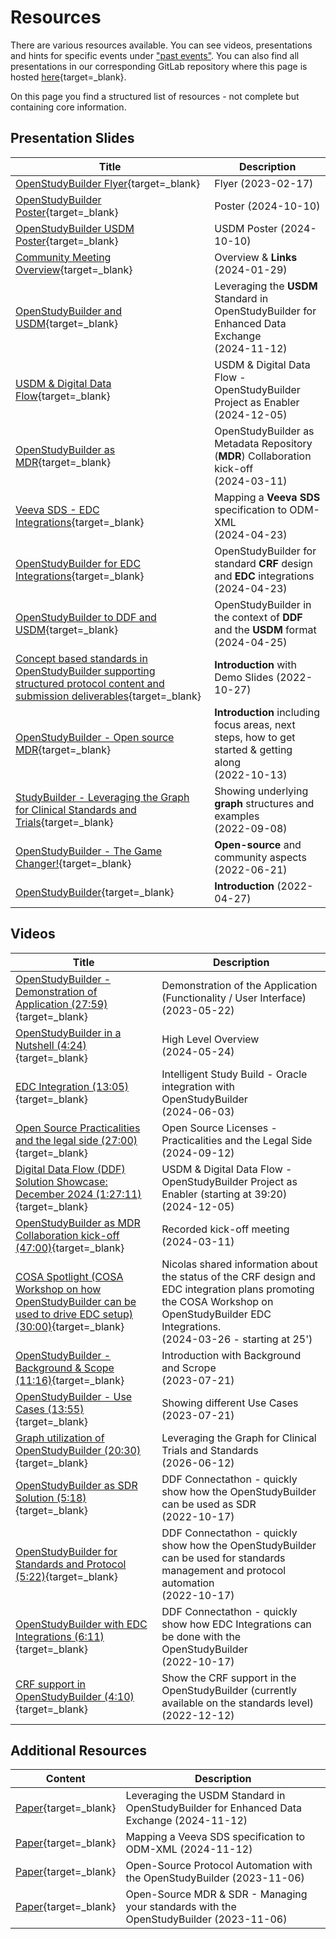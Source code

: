# Resources

There are various resources available. You can see videos, presentations and hints for specific events under ["past events"](./info_events_past.md). You can also find all presentations in our corresponding GitLab repository where this page is hosted [here](https://gitlab.com/Novo-Nordisk/nn-public/openstudybuilder/project-description/-/tree/main/docs/presentations){target=_blank}. 

On this page you find a structured list of resources - not complete but containing core information. 

## Presentation Slides

Title | Description
-- | --
[OpenStudyBuilder Flyer](./presentations/2023-02-17-Flyer.pdf){target=_blank} | Flyer (2023-02-17)
[OpenStudyBuilder Poster](./presentations/2024-10-10-OSB-Poster-SDE-Copenhagen.pdf){target=_blank} | Poster (2024-10-10)
[OpenStudyBuilder USDM Poster](./presentations/2024-10-10-OSB-USDM-Poster.pdf){target=_blank} | USDM Poster (2024-10-10)
[Community Meeting Overview](./presentations/2024-01-29-CommunityMeeting.pdf){target=_blank} | Overview & **Links** (2024-01-29)
[OpenStudyBuilder and USDM](./presentations/2024-03-11-OSB-as-MDR-Collaboration.pdf){target=_blank} | Leveraging the **USDM** Standard in OpenStudyBuilder for Enhanced Data Exchange<br/>(2024-11-12)
[USDM & Digital Data Flow](./presentations/2024-03-11-OSB-as-MDR-Collaboration.pdf){target=_blank} | USDM & Digital Data Flow - OpenStudyBuilder Project as Enabler<br/>(2024-12-05)
[OpenStudyBuilder as MDR](./presentations/2024-03-11-OSB-as-MDR-Collaboration.pdf){target=_blank} | OpenStudyBuilder as Metadata Repository (**MDR**) Collaboration  kick-off <br/>(2024-03-11)
[Veeva SDS - EDC Integrations](./presentations/2024-11-12-PHUSEConnect-VeevaSDS-PRE_SI04.pdf){target=_blank} | Mapping a **Veeva SDS** specification to ODM-XML<br/>(2024-04-23)
[OpenStudyBuilder for EDC Integrations](./presentations/2024-04-23-Workshop_OSB_EDC_Integration.pdf){target=_blank} | OpenStudyBuilder for standard **CRF** design and **EDC** integrations <br/>(2024-04-23)
[OpenStudyBuilder to DDF and USDM](./presentations/2024-04-25-OpenStudyBuilder%20to%20DDF%20and%20USDM.pdf){target=_blank} | OpenStudyBuilder in the context of **DDF** and the **USDM** format<br/>(2024-04-25)
[Concept based standards in OpenStudyBuilder supporting structured protocol content and submission deliverables](./presentations/2022-10-27-OpenStudyBuilderWithDemo-CDISC-US-Interchange.pdf){target=_blank} | **Introduction** with Demo Slides (2022-10-27)
[OpenStudyBuilder - Open source MDR](./presentations/2022-10-13-OpenStudyBuilder-PHUSE-SDE-Copenhagen.pdf){target=_blank} | **Introduction** including focus areas, next steps, how to get started & getting along <br/>(2022-10-13)
[StudyBuilder - Leveraging the Graph for Clinical Standards and Trials](./presentations/2022-09-08-GraphSummitCopenhagen_StudyBuilder.pdf){target=_blank} | Showing underlying **graph** structures and examples <br/>(2022-09-08) 
[OpenStudyBuilder - The Game Changer!](./presentations/2022-06-21-PHUSE%20SDE%20Basel.pdf){target=_blank} | **Open-source** and community aspects <br/>(2022-06-21)
[OpenStudyBuilder](./presentations/2022-04-27-CDISC-EU-Interchange-StudyBuilder.pdf){target=_blank} | **Introduction** (2022-04-27)

## Videos

Title | Description
-- | --
[OpenStudyBuilder - Demonstration of Application (27:59)](https://www.youtube.com/watch?v=dL5CY0BwfEs){target=_blank} | Demonstration of the Application (Functionality / User Interface)<br>(2023-05-22)
[OpenStudyBuilder in a Nutshell (4:24)](https://www.youtube.com/watch?v=X0UQrOGfEOc){target=_blank} | High Level Overview<br>(2024-05-24)
[EDC Integration (13:05)](https://www.youtube.com/watch?v=4-33kqSTdeY){target=_blank} | Intelligent Study Build - Oracle integration with OpenStudyBuilder<br>(2024-06-03)
[Open Source Practicalities and the legal side (27:00)](https://youtu.be/6CtoH2yZb-I){target=_blank} | Open Source Licenses - Practicalities and the Legal Side<br>(2024-09-12)
[Digital Data Flow (DDF) Solution Showcase: December 2024 (1:27:11)](https://youtu.be/66ZgsUHNfsI){target=_blank} | USDM & Digital Data Flow - OpenStudyBuilder Project as Enabler (starting at 39:20)<br>(2024-12-05)
[OpenStudyBuilder as MDR Collaboration kick-off (47:00)](https://www.youtube.com/watch?v=omxL0hW79Rk){target=_blank} | Recorded kick-off meeting<br>(2024-03-11)
[COSA Spotlight (COSA Workshop on how OpenStudyBuilder can be used to drive EDC setup) (30:00)](https://www.cdisc.org/events/webinar/cdisc-open-source-alliance-quarterly-spotlight-q1){target=_blank} | Nicolas shared information about the status of the CRF design and EDC integration plans promoting the COSA Workshop on OpenStudyBuilder EDC Integrations.<br>(2024-03-26 - starting at 25')
[OpenStudyBuilder - Background & Scope (11:16)](https://www.youtube.com/watch?v=dagWWR3ZBao){target=_blank} | Introduction with Background and Scrope<br>(2023-07-21)
[OpenStudyBuilder - Use Cases (13:55)](https://www.youtube.com/watch?v=O-li4eBWVPM){target=_blank} | Showing different Use Cases<br>(2023-07-21)
[Graph utilization of OpenStudyBuilder (20:30)](https://youtu.be/zVobn-lnSLQ){target=_blank} | Leveraging the Graph for Clinical Trials and Standards<br>(2026-06-12)
[OpenStudyBuilder as SDR Solution (5:18)](https://www.youtube.com/watch?v=SB3AFJJQj-c){target=_blank} | DDF Connectathon - quickly show how the OpenStudyBuilder can be used as SDR<br>(2022-10-17)
[OpenStudyBuilder for Standards and Protocol (5:22)](https://www.youtube.com/watch?v=rUOIwqVWGII){target=_blank} | DDF Connectathon - quickly show how the OpenStudyBuilder can be used for standards management and protocol automation<br>(2022-10-17)
[OpenStudyBuilder with EDC Integrations (6:11)](https://www.youtube.com/watch?v=gGYkZGjWprs){target=_blank} | DDF Connectathon - quickly show how EDC Integrations can be done with the OpenStudyBuilder<br>(2022-10-17)
[CRF support in OpenStudyBuilder (4:10)](https://www.youtube.com/watch?v=ubG9IJU9wVQ){target=_blank} | Show the CRF support in the OpenStudyBuilder (currently available on the standards level)<br>(2022-12-12)

## Additional Resources

Content | Description
-- | --
[Paper](./presentations/2024-11-12-PHUSEConnect-Paper-USDM-DH08.pdf){target=_blank} | Leveraging the USDM Standard in OpenStudyBuilder for Enhanced Data Exchange (2024-11-12)
[Paper](./presentations/2024-11-12-PHUSEConnect-VeevaSDS-PAP_SI04.pdf){target=_blank} | Mapping a Veeva SDS specification to ODM-XML (2024-11-12)
[Paper](./presentations/2023-11-06-PHUSE_Paper_TT07.pdf){target=_blank} | Open-Source Protocol Automation with the OpenStudyBuilder (2023-11-06)
[Paper](./presentations/2023-11-06-PHUSE_Paper_SI03.pdf){target=_blank} | Open-Source MDR & SDR - Managing your standards with the OpenStudyBuilder (2023-11-06)
